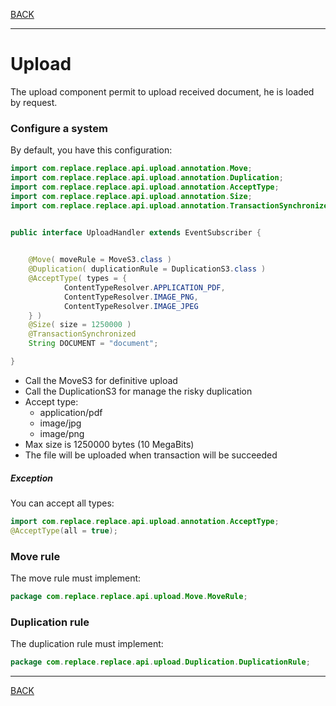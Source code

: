 [BACK](../table.md)

---

# Upload

The upload component permit to upload received document,
he is loaded by request.

### Configure a system

By default, you have this configuration:

```java
import com.replace.replace.api.upload.annotation.Move;
import com.replace.replace.api.upload.annotation.Duplication;
import com.replace.replace.api.upload.annotation.AcceptType;
import com.replace.replace.api.upload.annotation.Size;
import com.replace.replace.api.upload.annotation.TransactionSynchronized;


public interface UploadHandler extends EventSubscriber {

    
    @Move( moveRule = MoveS3.class )
    @Duplication( duplicationRule = DuplicationS3.class )
    @AcceptType( types = {
            ContentTypeResolver.APPLICATION_PDF,
            ContentTypeResolver.IMAGE_PNG,
            ContentTypeResolver.IMAGE_JPEG
    } )
    @Size( size = 1250000 )
    @TransactionSynchronized
    String DOCUMENT = "document";

}
``` 

- Call the MoveS3 for definitive upload
- Call the DuplicationS3 for manage the risky duplication
- Accept type:
    - application/pdf
    - image/jpg
    - image/png
- Max size is 1250000 bytes (10 MegaBits)
- The file will be uploaded when transaction will be succeeded

##### Exception

You can accept all types:

```java
import com.replace.replace.api.upload.annotation.AcceptType;
@AcceptType(all = true);
```

### Move rule

The move rule must implement:

```java
package com.replace.replace.api.upload.Move.MoveRule;
```

### Duplication rule

The duplication rule must implement:

```java
package com.replace.replace.api.upload.Duplication.DuplicationRule;
```

---

[BACK](../table.md)